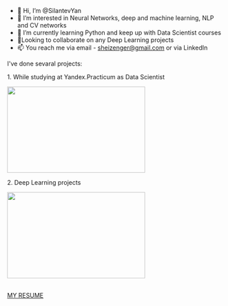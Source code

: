 - 👋 Hi, I’m @SilantevYan
- 👀 I’m interested in Neural Networks, deep and machine learning, NLP and CV networks
- 🌱 I’m currently learning Python and keep up with Data Scientist courses
- 💞️Looking to collaborate on any Deep Learning projects
- 📫 You reach me via email - sheizenger@gmail.com or via LinkedIn

I've done sevaral projects:
<div>
<div><p align='left'>1. While studying at Yandex.Practicum as Data Scientist</p>

<a href="https://github.com/SilantevYan/Yandex_practicum-data-science-projects"><img width="320" height="200" src="https://camo.githubusercontent.com/a2ac81a35fa82501f84d6ee52f4dedaffc233f32d5dfabe0a1074311a9be5be7/68747470733a2f2f6d69726f2e6d656469756d2e636f6d2f6d61782f313430302f302a75565030577745574f747048733430452e706e67" alt=""></a></div>

<div><p align='left'>2. Deep Learning projects</p>

<a href="https://github.com/SilantevYan/Deep_Learning"><img width="320" height="200" src="https://www.mesonstechnologies.com/images/deep-learning.jpg" alt=""></a>

</div>
</div>

</br>
<a href= 'https://drive.google.com/file/d/1D5sBPmJgdqs5OD3q_WZSP7h4bj_IXJNH/view?usp=sharing'>MY RESUME</a>
